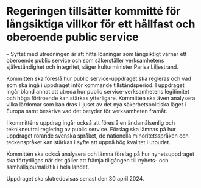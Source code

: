 # Regeringen tillsätter kommitté för långsiktiga villkor för ett hållfast och oberoende public service

– Syftet med utredningen är att hitta lösningar som långsiktigt värnar ett oberoende public service och som säkerställer verksamhetens självständighet och integritet, säger kulturminister Parisa Liljestrand.

Kommittén ska föreslå hur public service-uppdraget ska regleras och vad som ska ingå i uppdraget inför kommande tillståndsperiod. I uppdraget ingår bland annat att utreda hur public service-verksamhetens legitimitet och höga förtroende kan stärkas ytterligare. Kommittén ska även analysera vilka lärdomar som kan dras i ljuset av det nya säkerhetspolitiska läget i Europa samt beskriva vad det betyder för verksamheten framåt.

I kommitténs uppdrag ingår också att föreslå en ändamålsenlig och teknikneutral reglering av public service. Förslag ska lämnas på hur uppdraget rörande svenska språket, de nationella minoritetsspråken och teckenspråket kan stärkas i syfte att uppnå hög kvalitet i utbudet.

Kommittén ska också analysera och lämna förslag på hur nyhetsuppdraget ska förtydligas när det gäller att främja tillgången till nyhets- och samhällsjournalistik i hela landet.

Uppdraget ska slutredovisas senast den 30 april 2024.
